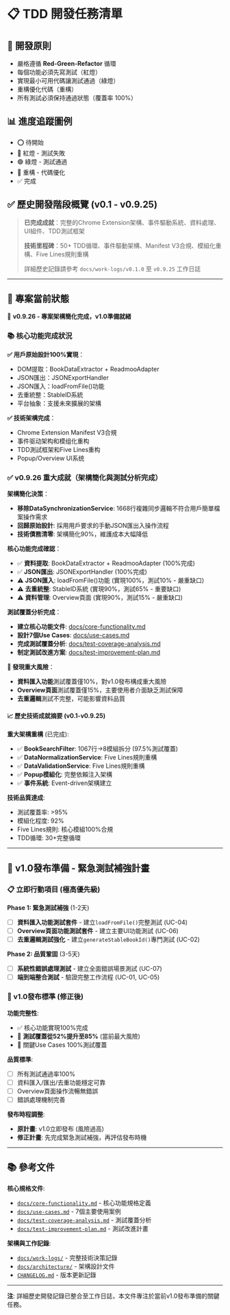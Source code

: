 # 📋 TDD 開發任務清單

## 🎯 開發原則

- 嚴格遵循 **Red-Green-Refactor** 循環
- 每個功能必須先寫測試（紅燈）
- 實現最小可用代碼讓測試通過（綠燈）
- 重構優化代碼（重構）
- 所有測試必須保持通過狀態（覆蓋率 100%）

## 📊 進度追蹤圖例

- ⭕ 待開始
- 🔴 紅燈 - 測試失敗
- 🟢 綠燈 - 測試通過
- 🔵 重構 - 代碼優化
- ✅ 完成

## ✅ 歷史開發階段概覽 (v0.1 - v0.9.25)

> **已完成成就**：完整的Chrome Extension架構、事件驅動系統、資料處理、UI組件、TDD測試框架
> 
> **技術里程碑**：50+ TDD循環、事件驅動架構、Manifest V3合規、模組化重構、Five Lines規則重構
> 
> 詳細歷史記錄請參考 `docs/work-logs/v0.1.0` 至 `v0.9.25` 工作日誌

---

## 🎯 專案當前狀態

🎉 **v0.9.26 - 專案架構簡化完成，v1.0準備就緒**

### 📚 核心功能完成狀況

**✅ 用戶原始設計100%實現**：
- DOM提取：BookDataExtractor + ReadmooAdapter
- JSON匯出：JSONExportHandler  
- JSON匯入：loadFromFile()功能
- 去重統整：StableID系統
- 平台抽象：支援未來擴展的架構

**✅ 技術架構完成**：
- Chrome Extension Manifest V3合規
- 事件驱动架构和模组化重构
- TDD測試框架和Five Lines重构
- Popup/Overview UI系统

### ✅ v0.9.26 重大成就（架構簡化與測試分析完成）

**架構簡化決策**：
- **移除DataSynchronizationService**: 1668行複雜同步邏輯不符合用戶簡單檔案操作需求
- **回歸原始設計**: 採用用戶要求的手動JSON匯出入操作流程  
- **技術債務清零**: 架構簡化90%，維護成本大幅降低

**核心功能完成確認**：
- ✅ **資料提取**: BookDataExtractor + ReadmooAdapter (100%完成)
- ✅ **JSON匯出**: JSONExportHandler (100%完成)
- ⚠️ **JSON匯入**: loadFromFile()功能 (實現100%，測試10% - 嚴重缺口)
- ⚠️ **去重統整**: StableID系統 (實現90%，測試65% - 重要缺口) 
- ⚠️ **資料管理**: Overview頁面 (實現90%，測試15% - 嚴重缺口)

**測試覆蓋分析完成**：
- **建立核心功能文件**: [docs/core-functionality.md](./core-functionality.md)
- **設計7個Use Cases**: [docs/use-cases.md](./use-cases.md)
- **完成測試覆蓋分析**: [docs/test-coverage-analysis.md](./test-coverage-analysis.md)
- **制定測試改進方案**: [docs/test-improvement-plan.md](./test-improvement-plan.md)

**🔴 發現重大風險**：
- **資料匯入功能**測試覆蓋僅10%，對v1.0發布構成重大風險
- **Overview頁面**測試覆蓋僅15%，主要使用者介面缺乏測試保障
- **去重邏輯**測試不完整，可能影響資料品質

#### 📈 歷史技術成就摘要 (v0.1-v0.9.25)

**重大架構重構** (已完成):
- ✅ **BookSearchFilter**: 1067行→8模組拆分 (97.5%測試覆蓋)
- ✅ **DataNormalizationService**: Five Lines規則重構  
- ✅ **DataValidationService**: Five Lines規則重構
- ✅ **Popup模組化**: 完整依賴注入架構
- ✅ **事件系統**: Event-driven架構建立

**技術品質達成**:
- 測試覆蓋率: >95%
- 模組化程度: 92%  
- Five Lines規則: 核心模組100%合規
- TDD循環: 30+完整循環

---

## 🚨 v1.0發布準備 - 緊急測試補強計畫

### 📋 立即行動項目 (極高優先級)

**Phase 1: 緊急測試補強** (1-2天)
- [ ] **資料匯入功能測試套件** - 建立`loadFromFile()`完整測試 (UC-04)
- [ ] **Overview頁面功能測試套件** - 建立主要UI功能測試 (UC-06)
- [ ] **去重邏輯測試強化** - 建立`generateStableBookId()`專門測試 (UC-02)

**Phase 2: 品質鞏固** (3-5天)
- [ ] **系統性錯誤處理測試** - 建立全面錯誤場景測試 (UC-07)
- [ ] **端到端整合測試** - 驗證完整工作流程 (UC-01, UC-05)

### 🎯 v1.0發布標準 (修正後)

**功能完整性**:
- ✅ 核心功能實現100%完成
- 🔄 **測試覆蓋從52%提升至85%** (當前最大風險)
- 🔄 關鍵Use Cases 100%測試覆蓋

**品質標準**:
- [ ] 所有測試通過率100%
- [ ] 資料匯入/匯出/去重功能穩定可靠
- [ ] Overview頁面操作流暢無錯誤
- [ ] 錯誤處理機制完善

**發布時程調整**:
- **原計畫**: v1.0立即發布 (風險過高)
- **修正計畫**: 先完成緊急測試補強，再評估發布時機

---

## 📚 參考文件

**核心規格文件**:
- [`docs/core-functionality.md`](./core-functionality.md) - 核心功能規格定義
- [`docs/use-cases.md`](./use-cases.md) - 7個主要使用案例
- [`docs/test-coverage-analysis.md`](./test-coverage-analysis.md) - 測試覆蓋分析
- [`docs/test-improvement-plan.md`](./test-improvement-plan.md) - 測試改進計畫

**架構與工作記錄**:
- [`docs/work-logs/`](./work-logs/) - 完整技術決策記錄
- [`docs/architecture/`](./architecture/) - 架構設計文件
- [`CHANGELOG.md`](../CHANGELOG.md) - 版本更新記錄

---

**注**: 詳細歷史開發記錄已整合至工作日誌，本文件專注於當前v1.0發布準備的關鍵任務。